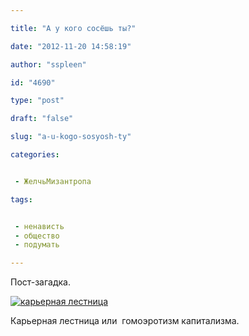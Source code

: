 ```yaml
---

title: "А у кого сосёшь ты?"

date: "2012-11-20 14:58:19"

author: "sspleen"

id: "4690"

type: "post"

draft: "false"

slug: "a-u-kogo-sosyosh-ty"

categories:


 - ЖелчьМизантропа

tags:


 - ненависть
 - общество
 - подумать

---
```

Пост-загадка.  
  
[![](/uploads/2012/11/tumblr_lokwq5TF691qk0ewzo1_400.jpg "карьерная лестница")](/2012/11/a-u-kogo-sosyosh-ty/tumblr_lokwq5tf691qk0ewzo1_400/)  

Карьерная лестница или  гомоэротизм капитализма.